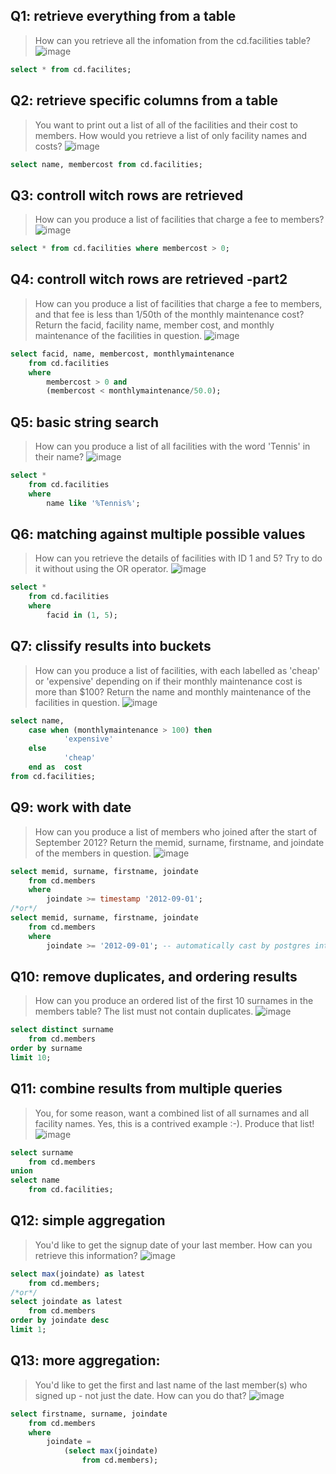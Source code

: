 ## Q1: retrieve everything from a table

> How can you retrieve all the infomation from the cd.facilities table?
![image](https://user-images.githubusercontent.com/19871320/59029842-f5623400-8891-11e9-8cb3-873e8b00137b.png)

```sql
select * from cd.facilites;
```
## Q2: retrieve specific columns from a table
> You want to print out a list of all of the facilities and their cost to members. How would you retrieve a list of only facility names and costs? 
![image](https://user-images.githubusercontent.com/19871320/59030111-9e109380-8892-11e9-8329-ea0b58bd603a.png)

```sql
select name, membercost from cd.facilities;
```

## Q3: controll witch rows are retrieved

> How can you produce a list of facilities that charge a fee to members? 
![image](https://user-images.githubusercontent.com/19871320/59030340-4cb4d400-8893-11e9-8819-dbf969e0b20a.png)

```sql
select * from cd.facilities where membercost > 0;
```
## Q4: controll witch rows are retrieved -part2

> How can you produce a list of facilities that charge a fee to members, and that fee is less than 1/50th of the monthly maintenance cost? Return the facid, facility name, member cost, and monthly maintenance of the facilities in question. 
![image](https://user-images.githubusercontent.com/19871320/59030595-fb591480-8893-11e9-967c-7eeb28e17eb3.png)

```sql
select facid, name, membercost, monthlymaintenance 
	from cd.facilities 
	where 
		membercost > 0 and 
		(membercost < monthlymaintenance/50.0);  
```

## Q5: basic string search

> How can you produce a list of all facilities with the word 'Tennis' in their name?
![image](https://user-images.githubusercontent.com/19871320/59030846-b681ad80-8894-11e9-9368-794b2b35646c.png)

```sql
select *
	from cd.facilities 
	where 
		name like '%Tennis%'; 
```

## Q6: matching against multiple possible values

>How can you retrieve the details of facilities with ID 1 and 5? Try to do it without using the OR operator.
![image](https://user-images.githubusercontent.com/19871320/59077132-cdafb200-890b-11e9-822e-4fa9624f664a.png)

```sql
select *
	from cd.facilities
	where
		facid in (1, 5);
```

## Q7: clissify results into buckets

> How can you produce a list of facilities, with each labelled as 'cheap' or 'expensive' depending on if their monthly maintenance cost is more than $100? Return the name and monthly maintenance of the facilities in question. 
![image](https://user-images.githubusercontent.com/19871320/59077331-be7d3400-890c-11e9-8365-ce0cc384cdbf.png)

```sql
select name,
	case when (monthlymaintenance > 100) then
			'expensive'
	else
			'cheap'
	end	as	cost
from cd.facilities;
```

## Q9: work with date

>How can you produce a list of members who joined after the start of September 2012? Return the memid, surname, firstname, and joindate of the members in question.
![image](https://user-images.githubusercontent.com/19871320/59077675-284a0d80-890e-11e9-8fa6-083015686cd4.png)

```sql
select memid, surname, firstname, joindate
	from cd.members
	where
		joindate >= timestamp '2012-09-01';
/*or*/
select memid, surname, firstname, joindate
	from cd.members
	where
		joindate >= '2012-09-01'; -- automatically cast by postgres into the full timestamp 
```

## Q10: remove duplicates, and ordering results

> How can you produce an ordered list of the first 10 surnames in the members table? The list must not contain duplicates.
![image](https://user-images.githubusercontent.com/19871320/59077853-e40b3d00-890e-11e9-90cd-3810a51b6ac1.png)

```sql
select distinct surname
	from cd.members
order by surname
limit 10;
```

## Q11: combine results from multiple queries

> You, for some reason, want a combined list of all surnames and all facility names. Yes, this is a contrived example :-). Produce that list!
![image](https://user-images.githubusercontent.com/19871320/59077958-68f65680-890f-11e9-9812-762c8935b7cc.png)

```sql
select surname
	from cd.members
union
select name
	from cd.facilities;
```
## Q12:  simple aggregation

> You'd like to get the signup date of your last member. How can you retrieve this information?
![image](https://user-images.githubusercontent.com/19871320/59078141-4ca6e980-8910-11e9-96c7-dead44d5a040.png)

```sql
select max(joindate) as latest
	from cd.members;
/*or*/
select joindate as latest
	from cd.members
order by joindate desc
limit 1;
```

## Q13: more aggregation:

> You'd like to get the first and last name of the last member(s) who signed up - not just the date. How can you do that? 
![image](https://user-images.githubusercontent.com/19871320/59078319-2766ab00-8911-11e9-8a83-27b3c4678bd3.png)

```sql
select firstname, surname, joindate
	from cd.members
	where
		joindate = 
			(select max(joindate)
			 	from cd.members);
```
